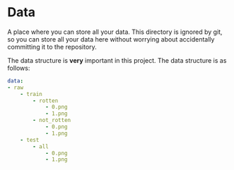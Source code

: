 # Data
A place where you can store all your data. This directory is ignored by git, so you can store all your data here without worrying about accidentally committing it to the repository.

The data structure is __very__ important in this project. The data structure is as follows:

```yaml
data:
- raw
    - train
        - rotten
            - 0.png
            - 1.png
        - not_rotten
            - 0.png
            - 1.png
    - test
        - all
            - 0.png
            - 1.png
```
